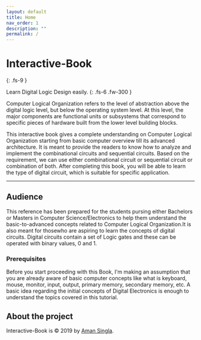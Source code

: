 ```yaml
---
layout: default
title: Home
nav_order: 1
description: ""
permalink: /
---
```


# Interactive-Book
{: .fs-9 }

Learn Digital Logic Design easily.
{: .fs-6 .fw-300 }

Computer Logical Organization refers to the level of abstraction above the digital logic level, but below the operating system level. 
At this level, the major components are functional units or subsystems that correspond to specific pieces of hardware built from the lower level building blocks.

This interactive book gives a complete understanding on Computer Logical Organization starting from basic computer overview till its advanced architecture.
It is meant to provide the readers to know how to analyze and implement the combinational circuits and sequential circuits. Based on the requirement, we can use either combinational circuit or sequential circuit or combination of both. 
After completing this book, you will be able to learn the type of digital circuit, which is suitable for specific application.

---

## Audience

This reference has been prepared for the students pursing either Bachelors or Masters in Computer Science/Electronics to help them understand the basic-to-advanced concepts related to Computer Logical Organization.It is also meant for thosewho are aspiring to learn the concepts of digital circuits. Digital circuits contain a set of Logic gates and these can be operated with binary values, 0 and 1.

### Prerequisites
Before you start proceeding with this Book, I'm making an assumption that you are already aware of basic computer concepts like what is keyboard, mouse, monitor, input, output, primary memory, secondary memory, etc.
A basic idea regarding the initial concepts of Digital Electronics is enough to understand the topics covered in this tutorial.

## About the project
Interactive-Book is &copy; 2019 by [Aman Singla](http://github.com/amansingla97).
